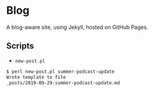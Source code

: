# Blog

A blog-aware site, using Jekyll, hosted on GitHub Pages.

## Scripts

- `new-post.pl`

```sh
$ perl new-post.pl summer-podcast-update
Wrote template to file
_posts/2019-09-29-summer-podcast-update.md
```
